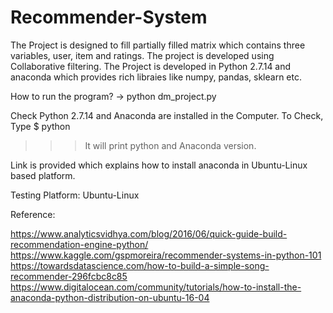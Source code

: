 # Recommender-System

The Project is designed to fill partially filled matrix which contains three variables, user, item and ratings. 
The project is developed using Collaborative filtering. 
The Project is developed in Python 2.7.14 and anaconda which provides rich libraies like numpy, pandas, sklearn etc. 

How to run the program?
-> python dm_project.py

Check Python 2.7.14 and Anaconda are installed in the Computer.
To Check, Type 
$ python 
>>>It will print python and Anaconda version. 

Link is provided which explains how to install anaconda in Ubuntu-Linux based platform. 

Testing Platform: Ubuntu-Linux
 
Reference:

https://www.analyticsvidhya.com/blog/2016/06/quick-guide-build-recommendation-engine-python/
https://www.kaggle.com/gspmoreira/recommender-systems-in-python-101
https://towardsdatascience.com/how-to-build-a-simple-song-recommender-296fcbc8c85
https://www.digitalocean.com/community/tutorials/how-to-install-the-anaconda-python-distribution-on-ubuntu-16-04
